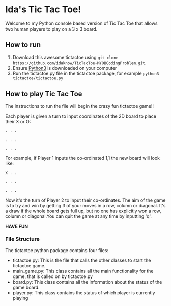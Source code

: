 # Ida's Tic Tac Toe!  

Welcome to my Python console based version of Tic Tac Toe that allows two human players to play on a 3 x 3 board.

## How to run

1. Download this awesome tictactoe using `git clone https://github.com/idaknow/TicTacToe-MYOBCodingProblem.git`.
2. Ensure [Python3](https://www.python.org/downloads/) is downloaded on your computer 
3. Run the tictactoe.py file in the tictactoe package, for example `python3 tictactoe/tictactoe.py`

## How to play Tic Tac Toe

The instructions to run the file will begin the crazy fun tictactoe game!!

Each player is given a turn to input coordinates of the 2D board to place their X or O:

```
. . .

. . .

. . .
```

For example, if Player 1 inputs the co-ordinated 1,1 the new board will look like:

```
X . .

. . .

. . .
```

Now it's the turn of Player 2 to input their co-ordinates. The aim of the game is to try and win by getting 3 of your moves in a row, column or diagonal. It's a draw if the whole board gets full up, but no one has explicitly won a row, column or diagonal.You can quit the game at any time by inputting 'q'.

**HAVE FUN**

### File Structure

The tictactoe python package contains four files:

* tictactoe.py: This is the file that calls the other classes to start the tictactoe game.
* main_game.py: This class contains all the main functionality for the game, that is called on by tictactoe.py
* board.py: This class contains all the information about the status of the game board.
* player.py: This class contains the status of which player is currently playing
